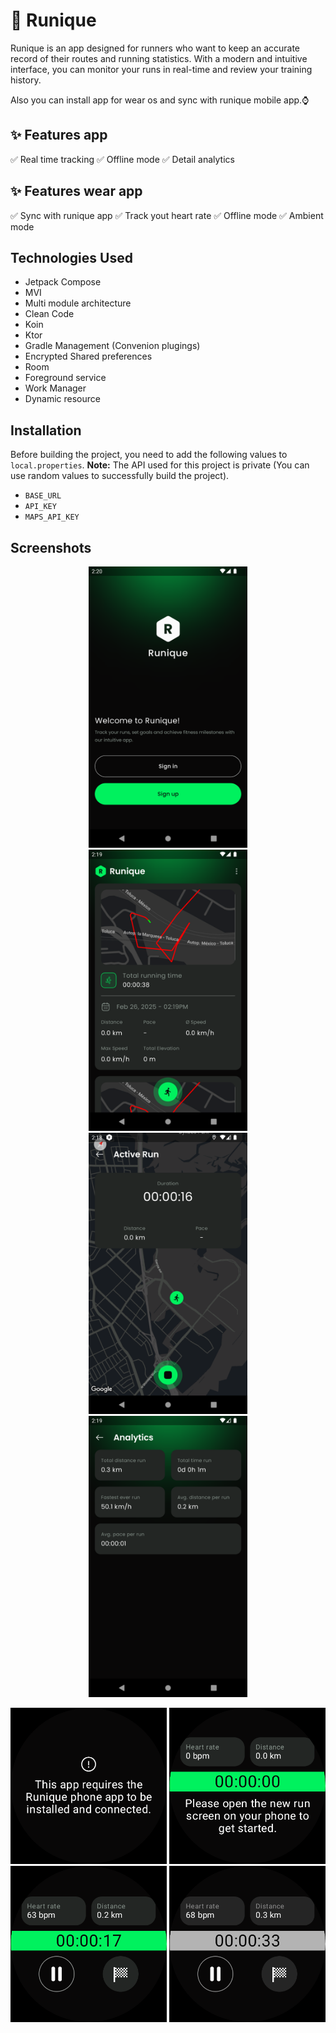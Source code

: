 # 📱 Runique 

Runique is an app designed for runners who want to keep an accurate record of their routes and running statistics. 
With a modern and intuitive interface, you can monitor your runs in real-time and review your training history.

Also you can install app for wear os and sync with runique mobile app.⌚️

## ✨ Features app
✅ Real time tracking 
✅ Offline mode
✅ Detail analytics

## ✨ Features wear app
✅ Sync with runique app
✅ Track yout heart rate
✅ Offline mode
✅ Ambient mode

## Technologies Used

- Jetpack Compose  
- MVI
- Multi module architecture
- Clean Code
- Koin
- Ktor
- Gradle Management (Convenion plugings)
- Encrypted Shared preferences
- Room
- Foreground service
- Work Manager
- Dynamic resource

## Installation

Before building the project, you need to add the following values to `local.properties`. **Note:** The API used for this project is private (You can use random values to successfully build the project).
- `BASE_URL`
- `API_KEY`
- `MAPS_API_KEY`

## Screenshots
<p align="center">
  <img src="./screens/auth.png" height="450">
  <img src="./screens/home.png" height="450">
  <img src="./screens/active_run.png" height="450">
  <img src="./screens/analytics.png" height="450">
</p>

<p align="center">
  <img src="./screens/wear_not_connected.png" height="250">
  <img src="./screens/wear_not_active.png" height="250">
  <img src="./screens/wear_active.png" height="250">
  <img src="./screens/wear_ambient_mode.png" height="250">
</p>
